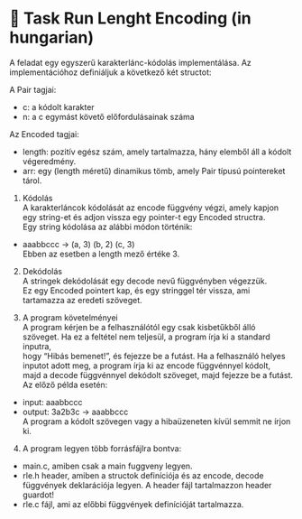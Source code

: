 # 📓 Task Run Lenght Encoding (in hungarian)
A feladat egy egyszerű karakterlánc-kódolás implementálása. Az implementációhoz definiáljuk a következő két structot:  
  
A Pair tagjai:  
 - c: a kódolt karakter  
 - n: a c egymást követő előfordulásainak száma  
  
Az Encoded tagjai:  
 - length: pozitív egész szám, amely tartalmazza, hány elemből áll a kódolt végeredmény.  
 - arr: egy (length méretű) dinamikus tömb, amely Pair típusú pointereket tárol.  

  
1. Kódolás  
A karakterláncok kódolását az encode függvény végzi, amely kapjon egy string-et és adjon vissza egy pointer-t egy Encoded structra.   
Egy string kódolása az alábbi módon történik:  
  
 - aaabbccc -> (a, 3) (b, 2) (c, 3)  
   Ebben az esetben a length mező értéke 3.  
  
2. Dekódolás  
A stringek dekódolását egy decode nevű függvényben végezzük.  
Ez egy Encoded pointert kap, és egy stringgel tér vissza, ami tartamazza az eredeti szöveget.  
  
3. A program követelményei  
A program kérjen be a felhasználótól egy csak kisbetűkből álló szöveget. Ha ez a feltétel nem teljesül, a program írja ki a standard inputra,   
hogy “Hibás bemenet!”, és fejezze be a futást. Ha a felhasználó helyes inputot adott meg, a program írja ki az encode függvénnyel kódolt,  
majd a decode függvénnyel dekódolt szöveget, majd fejezze be a futást.  
Az előző példa esetén:  
 - input: aaabbccc  
 - output: 3a2b3c -> aaabbccc  
A program a kódolt szövegen vagy a hibaüzeneten kívül semmit ne írjon ki.  
  
4. A program legyen több forrásfájlra bontva:  
 - main.c, amiben csak a main fuggveny legyen.
 - rle.h header, amiben a structok definíciója és az encode, decode függvények deklarációja legyen. A header fájl tartalmazzon header guardot!
 - rle.c fájl, ami az előbbi függvények definícióját tartalmazza.
